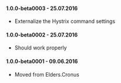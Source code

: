 ﻿#### 1.0.0-beta0003 - 25.07.2016
* Externalize the Hystrix command settings

#### 1.0.0-beta0002 - 25.07.2016
* Should work properly

#### 1.0.0-beta0001 - 09.06.2016
* Moved from Elders.Cronus
